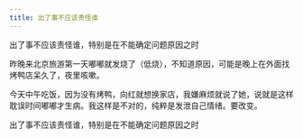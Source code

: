 ```yaml
---
title: 出了事不应该责怪谁
---
```

出了事不应该责怪谁，特别是在不能确定问题原因之时

昨晚来北京旅游第一天嘟嘟就发烧了（低烧），不知道原因，可能是晚上在外面找烤鸭店呆久了，夜里咳嗽。

今天中午吃饭，因为没有烤鸭，向红就想换家店，我嫌麻烦就说了她，说就是这样耽误时间嘟嘟才生病。我这样是不对的，纯粹是发泄自己情绪。要改变。

出了事不应该责怪谁，特别是在不能确定问题原因之时
